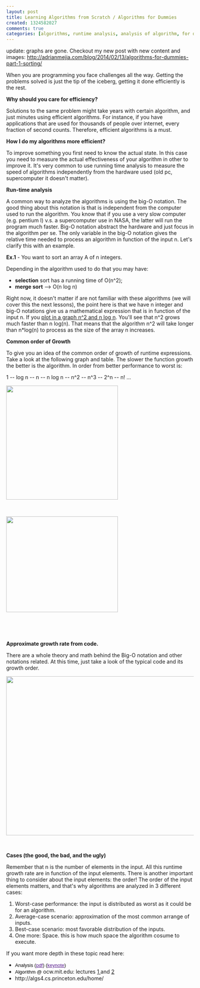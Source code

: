 ```yaml
---
layout: post
title: Learning Algorithms from Scratch / Algorithms for Dummies
created: 1324582027
comments: true
categories: [algorithms, runtime analysis, analysis of algorithm, for dummies, big-o]
---
```


update: graphs are gone. Checkout my new post with new content and images: <a href="/blog/2014/02/13/algorithms-for-dummies-part-1-sorting/">http://adrianmejia.com/blog/2014/02/13/algorithms-for-dummies-part-1-sorting/</a>

<p>When you are programming you face challenges all the way. Getting the problems solved is just the tip of the iceberg, getting it done efficiently is the rest.</p>
<p class="p1"><b>Why should you care for efficiency?</b></p>
<p class="p1">Solutions to the same problem might take years with certain algorithm, and just minutes using efficient algorithms. For instance, if you have applications that are used for thousands of people over internet, every fraction of second counts. Therefore, efficient algorithms is a must.</p>
<p class="p1"><b>How I do my algorithms more efficient?</b></p>
<p class="p1">To improve something you first need to know the actual state. In this case you need to measure the actual effectiveness of your algorithm in other to improve it. It&#39;s very common to use running time analysis to measure the speed of algorithms independently from the hardware used (old pc, supercomputer it doesn&#39;t matter).&nbsp;</p>
<p class="p1"><b>Run-time analysis</b></p>
<p class="p1">A common way to analyze the algorithms is using the big-O notation. The good thing about this notation is that is independent from the computer used to run the algorithm. You know that if you use a very slow computer (e.g. pentium I) v.s. a supercomputer use in NASA, the latter will run the program much faster. Big-O notation abstract the hardware and just focus in the algorithm per se. The only variable in the big-O notation gives the relative time needed to process an algorithm in function of the input n. Let&#39;s clarify this with an example.</p>
<p class="p1"><strong>Ex.1</strong> - You want to sort an array A of n integers.&nbsp;</p>
<p class="p1">Depending in the algorithm used to do that you may have:</p>
<ul>
	<li class="p1">
		<b>selection</b> sort has a running time of O(n^2);</li>
	<li class="p1">
		<b>merge sort</b> --&gt; O(n log n)</li>
</ul>
<p class="p1">Right now, it doesn&#39;t matter if are not familiar with these algorithms (we will cover this the next lessons), the point here is that we have n integer and big-O notations give us a mathematical expression that is in function of the input n. If you&nbsp;<a href="http://fooplot.com/index.php?&amp;type0=0&amp;type1=0&amp;type2=0&amp;type3=0&amp;type4=0&amp;y0=x%5E2&amp;y1=x*log%28x%29&amp;y2=&amp;y3=&amp;y4=&amp;r0=&amp;r1=&amp;r2=&amp;r3=&amp;r4=&amp;px0=&amp;px1=&amp;px2=&amp;px3=&amp;px4=&amp;py0=&amp;py1=&amp;py2=&amp;py3=&amp;py4=&amp;smin0=0&amp;smin1=0&amp;smin2=0&amp;smin3=0&amp;smin4=0&amp;smax0=2pi&amp;smax1=2pi&amp;smax2=2pi&amp;smax3=2pi&amp;smax4=2pi&amp;thetamin0=0&amp;thetamin1=0&amp;thetamin2=0&amp;thetamin3=0&amp;thetamin4=0&amp;thetamax0=2pi&amp;thetamax1=2pi&amp;thetamax2=2pi&amp;thetamax3=2pi&amp;thetamax4=2pi&amp;ipw=0&amp;ixmin=-5&amp;ixmax=5&amp;iymin=-3&amp;iymax=3&amp;igx=1&amp;igy=1&amp;igl=1&amp;igs=0&amp;iax=1&amp;ila=1&amp;xmin=-5&amp;xmax=5&amp;ymin=-3&amp;ymax=3"><span class="s1">plot in a graph n^2 and n log n</span></a>. You&#39;ll see that n^2 grows much faster than n log(n). That means that the algorithm n^2 will take longer than n*log(n) to process as the size of the array n increases.</p>
<p class="p1"><b>Common order of Growth</b></p>
<p class="p1">To give you an idea of the common order of growth of runtime expressions. Take a look at the following graph and table. The slower the function growth the better is the algorithm. In order from better performance to worst is:</p>
<p class="p1">1 -- log n -- n -- n log n -- n^2 -- n^3 -- 2^n -- n! ...</p>
<p class="p2"><img alt="" src="http://adrianmejiarosario.com/sites/default/files/Screen%20Shot%202011-12-22%20at%203.22.12%20PM.png" style="width: 300px; height: 306px; " /></p>
<p class="p2">&nbsp;</p>
<p class="p2"><img alt="" src="http://adrianmejiarosario.com/sites/default/files/Screen%20Shot%202011-12-22%20at%203.23.45%20PM.png" style="width: 300px; height: 257px; " /></p>
<p class="p2">&nbsp;</p>
<p class="p1">&nbsp;</p>
<p class="p1"><b>Approximate growth rate from code.</b></p>
<p class="p1">There are a whole theory and math behind the Big-O notation and other notations related. At this time, just take a look of the typical code and its growth order.</p>
<p class="p1"><img alt="" src="http://adrianmejiarosario.com/sites/default/files/Screen%20Shot%202011-12-22%20at%204.51.48%20PM.png" style="width: 600px; height: 427px; " /></p>
<p>&nbsp;</p>
<p><strong>Cases (the good, the bad, and the ugly)</strong></p>
<p>Remember that n is the number of elements in the input. All this runtime growth rate are in function of the input elements. There is another important thing to consider about the input elements: the order! The order of the input elements matters, and that&#39;s why algorithms are analyzed in 3 different cases:</p>
<ol>
	<li>
		Worst-case performance: the input is distributed as worst as it could be for an algorithm. &nbsp;&nbsp;</li>
	<li>
		Average-case scenario: approximation of the most common arrange of inputs.</li>
	<li>
		Best-case scenario: most favorable distribution of the inputs.</li>
	<li>
		One more: Space. this is how much space the algorithm cosume to execute.&nbsp;</li>
</ol>
<p class="p2">If you want more depth in these topic read here:&nbsp;</p>
<ul>
	<li class="p2">
		<span style="color: rgb(0, 0, 0); font-family: Helvetica, Arial, sans-serif; line-height: 16px; background-color: rgb(255, 255, 255); font-size: small; ">Analysis (</span><a href="http://gcu.googlecode.com/files/02Analysis.pdf" style="color: rgb(85, 26, 139); font-family: Helvetica, Arial, sans-serif; line-height: 16px; background-color: rgb(255, 255, 255); font-size: small; ">pdf</a><span style="color: rgb(0, 0, 0); font-family: Helvetica, Arial, sans-serif; line-height: 16px; background-color: rgb(255, 255, 255); font-size: small; ">) (</span><a href="http://gcu.googlecode.com/files/02Analysis.key.zip" style="color: rgb(85, 26, 139); font-family: Helvetica, Arial, sans-serif; line-height: 16px; background-color: rgb(255, 255, 255); font-size: small; ">keynote</a><span style="color: rgb(0, 0, 0); font-family: Helvetica, Arial, sans-serif; line-height: 16px; background-color: rgb(255, 255, 255); font-size: small; ">)</span></li>
	<li class="p2">
		<span style="background-color: rgb(255, 255, 255); color: rgb(0, 0, 0); font-family: Helvetica, Arial, sans-serif; font-size: small; line-height: 16px; ">Algorithm @&nbsp;</span>ocw.mit.edu: lectures <a href="http://ocw.mit.edu/courses/electrical-engineering-and-computer-science/6-046j-introduction-to-algorithms-sma-5503-fall-2005/video-lectures/lecture-1-administrivia-introduction-analysis-of-algorithms-insertion-sort-mergesort">1 </a>and <a href="http://ocw.mit.edu/courses/electrical-engineering-and-computer-science/6-046j-introduction-to-algorithms-sma-5503-fall-2005/video-lectures/lecture-2-asymptotic-notation-recurrences-substitution-master-method">2</a></li>
	<li class="p2">
		http://algs4.cs.princeton.edu/home/</li>
</ul>
<p class="p2">&nbsp;</p>
